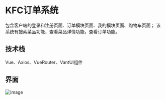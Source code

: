 # KFC订单系统
包含客户端的登录和注册页面、订单模块页面、我的模块页面、购物车页面；
该系统有搜索菜品功能，查看菜品详情功能，查看订单功能。
## 技术栈
Vue、Axios、VueRouter、VantUI组件
## 界面
![image](https://edu-online-platform.oss-cn-beijing.aliyuncs.com/kfc-bow/Snipaste_2022-03-10_16-48-39.png)
